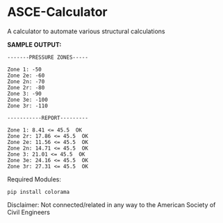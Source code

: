 # ASCE-Calculator
A calculator to automate various structural calculations

**SAMPLE OUTPUT:**

```
-------PRESSURE ZONES-----

Zone 1: -50
Zone 2e: -60
Zone 2n: -70
Zone 2r: -80
Zone 3: -90
Zone 3e: -100
Zone 3r: -110

-----------REPORT---------

Zone 1: 8.41 <= 45.5  OK
Zone 2r: 17.86 <= 45.5  OK
Zone 2e: 11.56 <= 45.5  OK
Zone 2n: 14.71 <= 45.5  OK
Zone 3: 21.01 <= 45.5  OK
Zone 3e: 24.16 <= 45.5  OK
Zone 3r: 27.31 <= 45.5  OK
```

Required Modules:
```
pip install colorama
```

Disclaimer: Not connected/related in any way to the American Society of Civil Engineers
